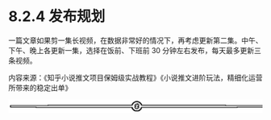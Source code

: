 # 8.2.4 发布规划

一篇文章如果剪一集长视频，在数据非常好的情况下，再考虑更新第二集。中午、下午、晚上各更新一集，选择在饭前、下班前 30 分钟左右发布，每天最多更新三条视频。

内容来源：《知乎小说推文项目保姆级实战教程》《小说推文进阶玩法，精细化运营所带来的稳定出单》

![](img/8cd4882c394e0a215918dd25d4aa188b.png)